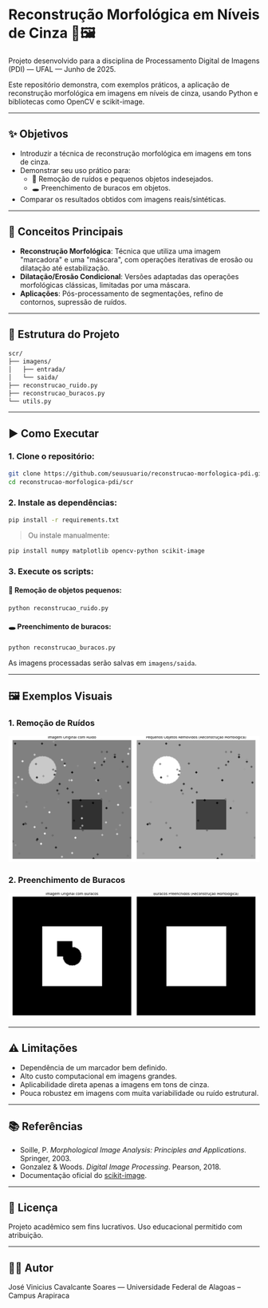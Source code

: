 # Reconstrução Morfológica em Níveis de Cinza 🧠🖼️

Projeto desenvolvido para a disciplina de Processamento Digital de Imagens (PDI) — UFAL — Junho de 2025.

Este repositório demonstra, com exemplos práticos, a aplicação de reconstrução morfológica em imagens em níveis de cinza, usando Python e bibliotecas como OpenCV e scikit-image.

---

## ✨ Objetivos

- Introduzir a técnica de reconstrução morfológica em imagens em tons de cinza.
- Demonstrar seu uso prático para:
  - 🧹 Remoção de ruídos e pequenos objetos indesejados.
  - 🕳️ Preenchimento de buracos em objetos.
- Comparar os resultados obtidos com imagens reais/sintéticas.

---

## 🧠 Conceitos Principais

- **Reconstrução Morfológica**: Técnica que utiliza uma imagem "marcadora" e uma "máscara", com operações iterativas de erosão ou dilatação até estabilização.
- **Dilatação/Erosão Condicional**: Versões adaptadas das operações morfológicas clássicas, limitadas por uma máscara.
- **Aplicações**: Pós-processamento de segmentações, refino de contornos, supressão de ruídos.

---

## 📁 Estrutura do Projeto

```
scr/
├── imagens/
│   ├── entrada/
│   └── saida/
├── reconstrucao_ruido.py
├── reconstrucao_buracos.py
└── utils.py
```

---

## ▶️ Como Executar

### 1. Clone o repositório:

```bash
git clone https://github.com/seuusuario/reconstrucao-morfologica-pdi.git
cd reconstrucao-morfologica-pdi/scr
```

### 2. Instale as dependências:

```bash
pip install -r requirements.txt
```

> Ou instale manualmente:
```bash
pip install numpy matplotlib opencv-python scikit-image
```

### 3. Execute os scripts:

#### 🧹 Remoção de objetos pequenos:
```bash
python reconstrucao_ruido.py
```

#### 🕳️ Preenchimento de buracos:
```bash
python reconstrucao_buracos.py
```

As imagens processadas serão salvas em `imagens/saida`.

---

## 🖼️ Exemplos Visuais

### 1. Remoção de Ruídos
![Remoção de ruídos](src/images/output/denoised_image_plot.png)

### 2. Preenchimento de Buracos
![Preenchimento de buracos](src/images/output/filled_holes_image_plot.png)


---

## ⚠️ Limitações

- Dependência de um marcador bem definido.
- Alto custo computacional em imagens grandes.
- Aplicabilidade direta apenas a imagens em tons de cinza.
- Pouca robustez em imagens com muita variabilidade ou ruído estrutural.

---

## 📚 Referências

- Soille, P. *Morphological Image Analysis: Principles and Applications*. Springer, 2003.
- Gonzalez & Woods. *Digital Image Processing*. Pearson, 2018.
- Documentação oficial do [scikit-image](https://scikit-image.org/).

---

## 📌 Licença

Projeto acadêmico sem fins lucrativos. Uso educacional permitido com atribuição.

---

## 👨‍💻 Autor

José Vinicius Cavalcante Soares  — Universidade Federal de Alagoas – Campus Arapiraca
